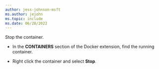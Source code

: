 ```yaml
---
author: jess-johnson-msft
ms.author: jejohn
ms.topic: include
ms.date: 06/28/2022
---
```


Stop the container.

* In the **CONTAINERS** section of the Docker extension, find the running container.

* Right click the container and select **Stop**.
